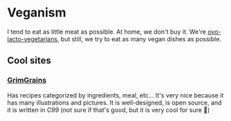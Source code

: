 # Veganism

I tend to eat as little meat as possible. At home, we don't buy it. We're [ovo-lacto-vegetarians](https://en.wikipedia.org/wiki/Ovo-lacto_vegetarianism), but still, we try to eat as many vegan dishes as possible.

## Cool sites

### [GrimGrains](https://grimgrains.com/site/home.html)

Has recipes categorized by ingredients, meal, etc... It's very nice because it has many illustrations and pictures. It is well-designed, is open source, and it is written in C99 (not sure if that's good, but it is very cool for sure 🧐)